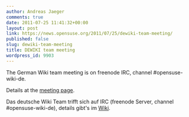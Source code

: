 ```yaml
---
author: Andreas Jaeger
comments: true
date: 2011-07-25 11:41:32+00:00
layout: post
link: https://news.opensuse.org/2011/07/25/dewiki-team-meeting/
published: false
slug: dewiki-team-meeting
title: DEWIKI team meeting
wordpress_id: 9903
---
```


The German Wiki team meeting is on freenode IRC, channel #opensuse-wiki-de.

Details at the [meeting page](http://dewiki.opensuse.org/openSUSE:Wiki_Meeting).

Das deutsche Wiki Team trifft sich auf IRC (freenode Server, channel #opensuse-wiki-de), details gibt's im [Wiki](http://dewiki.opensuse.org/openSUSE:Wiki_Meeting).
